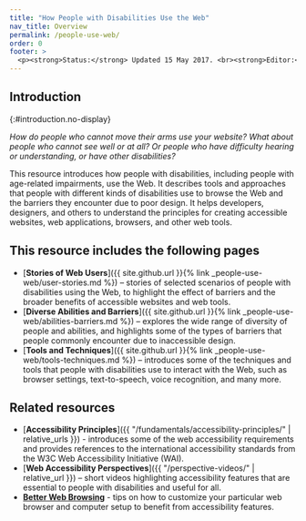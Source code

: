 ```yaml
---
title: "How People with Disabilities Use the Web"
nav_title: Overview
permalink: /people-use-web/
order: 0
footer: >
  <p><strong>Status:</strong> Updated 15 May 2017. <br><strong>Editor:</strong> Shadi Abou-Zahra. Previous editor: Judy Brewer. <a href="../acknowledgments/">Acknowledgments</a>. Previously developed with support of the <a href="http://www.w3.org/WAI/WAI-AGE/">WAI-AGE Project</a>, with contribution from the <a href="https://www.w3.org/WAI/EO/2008/wai-age-tf">WAI-AGE Task Force</a> of the Education and Outreach Working Group (<a href="http://www.w3.org/WAI/EO/">EOWG</a>).</p>
---
```


## Introduction
{:#introduction.no-display}

*How do people who cannot move their arms use your website? What about
people who cannot see well or at all? Or people who have difficulty
hearing or understanding, or have other disabilities?*

This resource introduces how people with disabilities, including people
with age-related impairments, use the Web. It describes tools and
approaches that people with different kinds of disabilities use to
browse the Web and the barriers they encounter due to poor design. It
helps developers, designers, and others to understand the principles for
creating accessible websites, web applications, browsers, and other web
tools.

## This resource includes the following pages

-   [**Stories of Web Users**]({{ site.github.url }}{% link _people-use-web/user-stories.md %}) – stories of selected
    scenarios of people with disabilities using the Web, to highlight
    the effect of barriers and the broader benefits of accessible
    websites and web tools.
-   [**Diverse Abilities and Barriers**]({{ site.github.url }}{% link _people-use-web/abilities-barriers.md %}) – explores the
    wide range of diversity of people and abilities, and highlights some
    of the types of barriers that people commonly encounter due to
    inaccessible design.
-   [**Tools and Techniques**]({{ site.github.url }}{% link _people-use-web/tools-techniques.md %}) – introduces some of
    the techniques and tools that people with disabilities use to
    interact with the Web, such as browser settings, text-to-speech,
    voice recognition, and many more.

## Related resources

-   [**Accessibility Principles**]({{ "/fundamentals/accessibility-principles/" | relative_urls }}) - introduces some of the web accessibility requirements and provides references to the international accessibility standards from the W3C Web Accessibility Initiative (WAI).
-   [**Web Accessibility
    Perspectives**]({{ "/perspective-videos/" | relative_url }}) – short videos
    highlighting accessibility features that are essential to people
    with disabilities and useful for all.
-   [**Better Web Browsing**](http://www.w3.org/WAI/users/browsing) -
    tips on how to customize your particular web browser and computer
    setup to benefit from accessibility features.

